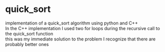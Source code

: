 # quick_sort
implementation of a quick_sort algorithm using python and C++
</br> In the C++ implementation I used two for loops during the recursive call to the quick_sort function</br>
this was my immediate solution to the problem I recognize that there are probably better ones

